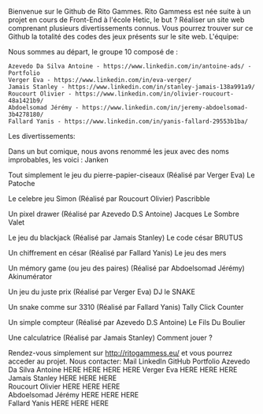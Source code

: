 Bienvenue sur le Github de Rito Gammes. Rito Gammess est née suite à un projet en cours de Front-End à l'école Hetic, le but ? Réaliser un site web comprenant plusieurs divertissements connus. Vous pourrez trouver sur ce Github la totalité des codes des jeux présents sur le site web.
L'équipe:

Nous sommes au départ, le groupe 10 composé de :

    Azevedo Da Silva Antoine - https://www.linkedin.com/in/antoine-ads/ - Portfolio
    Verger Eva - https://www.linkedin.com/in/eva-verger/
    Jamais Stanley - https://www.linkedin.com/in/stanley-jamais-138a991a9/
    Roucourt Olivier - https://www.linkedin.com/in/olivier-roucourt-48a1421b9/
    Abdoelsomad Jérémy - https://www.linkedin.com/in/jeremy-abdoelsomad-3b4278180/
    Fallard Yanis - https://www.linkedin.com/in/yanis-fallard-29553b1ba/

Les divertissements:

Dans un but comique, nous avons renommé les jeux avec des noms improbables, les voici :
Janken

Tout simplement le jeu du pierre-papier-ciseaux (Réalisé par Verger Eva)
Le Patoche

Le celebre jeu Simon (Réalisé par Roucourt Olivier)
Pascribble

Un pixel drawer (Réalisé par Azevedo D.S Antoine)
Jacques Le Sombre Valet

Le jeu du blackjack (Réalisé par Jamais Stanley)
Le code césar BRUTUS

Un chiffrement en césar (Réalisé par Fallard Yanis)
Le jeu des mers

Un mémory game (ou jeu des paires) (Réalisé par Abdoelsomad Jérémy)
Akinumérator

Un jeu du juste prix (Réalisé par Verger Eva)
DJ le SNAKE

Un snake comme sur 3310 (Réalisé par Fallard Yanis)
Tally Click Counter

Un simple compteur (Réalisé par Azevedo D.S Antoine)
Le Fils Du Boulier

Une calculatrice (Réalisé par Jamais Stanley)
Comment jouer ?

Rendez-vous simplement sur http://ritogammess.eu/ et vous pourrez acceder au projet.
Nous contacter:
	Mail 	LinkedIn 	GitHub 	Portfolio
Azevedo Da Silva Antoine 	HERE 	HERE 	HERE 	HERE
Verger Eva 	HERE 	HERE 	HERE 	
Jamais Stanley 	HERE 	HERE 	HERE 	
Roucourt Olivier 	HERE 	HERE 	HERE 	
Abdoelsomad Jérémy 	HERE 	HERE 	HERE 	
Fallard Yanis 	HERE 	HERE 	HERE 	
